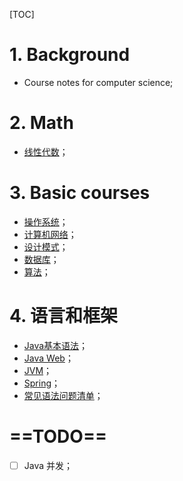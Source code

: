 [TOC]

# 1. Background

- Course notes for computer science;

# 2. Math

- [线性代数](./Essence_of_linear_algebra.md)；

# 3. Basic courses

- [操作系统](./OS/OS.md)；
- [计算机网络](./ComputeNetworks.md)；
- [设计模式](./DesignPatterns/DesignPatterns.md)；
- [数据库](./Database/Database.md)；
- [算法](./Algorithm.md)；

# 4. 语言和框架

- [Java基本语法](./Java/CoreJava.md)；
- [Java Web](./JavaWeb.md)；
- [JVM](./Java/JVM/JVM.md)；
- [Spring](./Java/Spring/SpringInAction.md)；
- [常见语法问题清单](./Programme.md)；

# ==TODO==

- [ ] Java 并发；